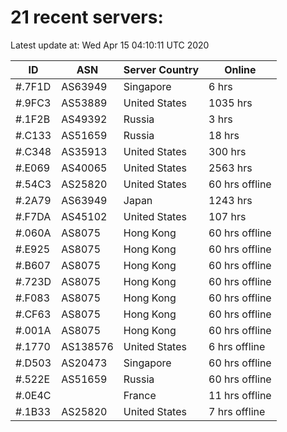 # 21 recent servers:

Latest update at: Wed Apr 15 04:10:11 UTC 2020

| ID | ASN | Server Country | Online |
| -- | --- | -------------- | ------ |
| #.7F1D | AS63949 | Singapore | 6 hrs |
| #.9FC3 | AS53889 | United States | 1035 hrs |
| #.1F2B | AS49392 | Russia | 3 hrs |
| #.C133 | AS51659 | Russia | 18 hrs |
| #.C348 | AS35913 | United States | 300 hrs |
| #.E069 | AS40065 | United States | 2563 hrs |
| #.54C3 | AS25820 | United States | 60 hrs offline |
| #.2A79 | AS63949 | Japan | 1243 hrs |
| #.F7DA | AS45102 | United States | 107 hrs |
| #.060A | AS8075 | Hong Kong | 60 hrs offline |
| #.E925 | AS8075 | Hong Kong | 60 hrs offline |
| #.B607 | AS8075 | Hong Kong | 60 hrs offline |
| #.723D | AS8075 | Hong Kong | 60 hrs offline |
| #.F083 | AS8075 | Hong Kong | 60 hrs offline |
| #.CF63 | AS8075 | Hong Kong | 60 hrs offline |
| #.001A | AS8075 | Hong Kong | 60 hrs offline |
| #.1770 | AS138576 | United States | 6 hrs offline |
| #.D503 | AS20473 | Singapore | 60 hrs offline |
| #.522E | AS51659 | Russia | 60 hrs offline |
| #.0E4C |  | France | 11 hrs offline |
| #.1B33 | AS25820 | United States | 7 hrs offline |

